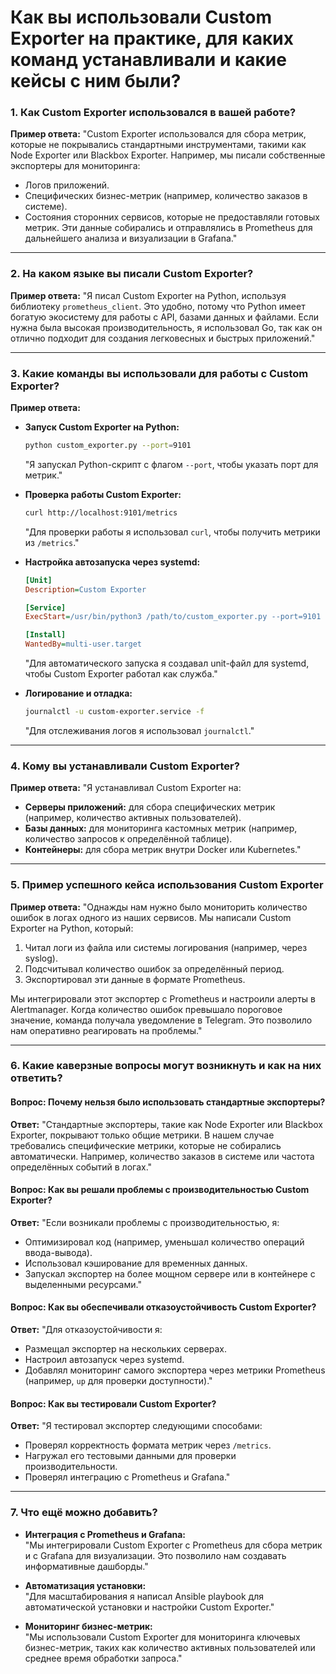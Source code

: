 # Как вы использовали Сustom Exporter на практике, для каких команд устанавливали и какие кейсы с ним были?

### **1. Как Custom Exporter использовался в вашей работе?**
**Пример ответа:**
"Custom Exporter использовался для сбора метрик, которые не покрывались стандартными инструментами, такими как Node Exporter или Blackbox Exporter. Например, мы писали собственные экспортеры для мониторинга:
- Логов приложений.
- Специфических бизнес-метрик (например, количество заказов в системе).
- Состояния сторонних сервисов, которые не предоставляли готовых метрик.
Эти данные собирались и отправлялись в Prometheus для дальнейшего анализа и визуализации в Grafana."

---

### **2. На каком языке вы писали Custom Exporter?**
**Пример ответа:**
"Я писал Custom Exporter на Python, используя библиотеку `prometheus_client`. Это удобно, потому что Python имеет богатую экосистему для работы с API, базами данных и файлами. Если нужна была высокая производительность, я использовал Go, так как он отлично подходит для создания легковесных и быстрых приложений."

---

### **3. Какие команды вы использовали для работы с Custom Exporter?**
**Пример ответа:**

- **Запуск Custom Exporter на Python:**
  ```bash
  python custom_exporter.py --port=9101
  ```
  "Я запускал Python-скрипт с флагом `--port`, чтобы указать порт для метрик."

- **Проверка работы Custom Exporter:**
  ```bash
  curl http://localhost:9101/metrics
  ```
  "Для проверки работы я использовал `curl`, чтобы получить метрики из `/metrics`."

- **Настройка автозапуска через systemd:**
  ```ini
  [Unit]
  Description=Custom Exporter

  [Service]
  ExecStart=/usr/bin/python3 /path/to/custom_exporter.py --port=9101

  [Install]
  WantedBy=multi-user.target
  ```
  "Для автоматического запуска я создавал unit-файл для systemd, чтобы Custom Exporter работал как служба."

- **Логирование и отладка:**
  ```bash
  journalctl -u custom-exporter.service -f
  ```
  "Для отслеживания логов я использовал `journalctl`."

---

### **4. Кому вы устанавливали Custom Exporter?**
**Пример ответа:**
"Я устанавливал Custom Exporter на:
- **Серверы приложений:** для сбора специфических метрик (например, количество активных пользователей).
- **Базы данных:** для мониторинга кастомных метрик (например, количество запросов к определённой таблице).
- **Контейнеры:** для сбора метрик внутри Docker или Kubernetes."

---

### **5. Пример успешного кейса использования Custom Exporter**
**Пример ответа:**
"Однажды нам нужно было мониторить количество ошибок в логах одного из наших сервисов. Мы написали Custom Exporter на Python, который:
1. Читал логи из файла или системы логирования (например, через syslog).
2. Подсчитывал количество ошибок за определённый период.
3. Экспортировал эти данные в формате Prometheus.

Мы интегрировали этот экспортер с Prometheus и настроили алерты в Alertmanager. Когда количество ошибок превышало пороговое значение, команда получала уведомление в Telegram. Это позволило нам оперативно реагировать на проблемы."

---

### **6. Какие каверзные вопросы могут возникнуть и как на них ответить?**

#### **Вопрос: Почему нельзя было использовать стандартные экспортеры?**
**Ответ:**
"Стандартные экспортеры, такие как Node Exporter или Blackbox Exporter, покрывают только общие метрики. В нашем случае требовались специфические метрики, которые не собирались автоматически. Например, количество заказов в системе или частота определённых событий в логах."

#### **Вопрос: Как вы решали проблемы с производительностью Custom Exporter?**
**Ответ:**
"Если возникали проблемы с производительностью, я:
- Оптимизировал код (например, уменьшал количество операций ввода-вывода).
- Использовал кэширование для временных данных.
- Запускал экспортер на более мощном сервере или в контейнере с выделенными ресурсами."

#### **Вопрос: Как вы обеспечивали отказоустойчивость Custom Exporter?**
**Ответ:**
"Для отказоустойчивости я:
- Размещал экспортер на нескольких серверах.
- Настроил автозапуск через systemd.
- Добавлял мониторинг самого экспортера через метрики Prometheus (например, `up` для проверки доступности)."

#### **Вопрос: Как вы тестировали Custom Exporter?**
**Ответ:**
"Я тестировал экспортер следующими способами:
- Проверял корректность формата метрик через `/metrics`.
- Нагружал его тестовыми данными для проверки производительности.
- Проверял интеграцию с Prometheus и Grafana."

---

### **7. Что ещё можно добавить?**
- **Интеграция с Prometheus и Grafana:**  
  "Мы интегрировали Custom Exporter с Prometheus для сбора метрик и с Grafana для визуализации. Это позволило нам создавать информативные дашборды."

- **Автоматизация установки:**  
  "Для масштабирования я написал Ansible playbook для автоматической установки и настройки Custom Exporter."

- **Мониторинг бизнес-метрик:**  
  "Мы использовали Custom Exporter для мониторинга ключевых бизнес-метрик, таких как количество активных пользователей или среднее время обработки запроса."
